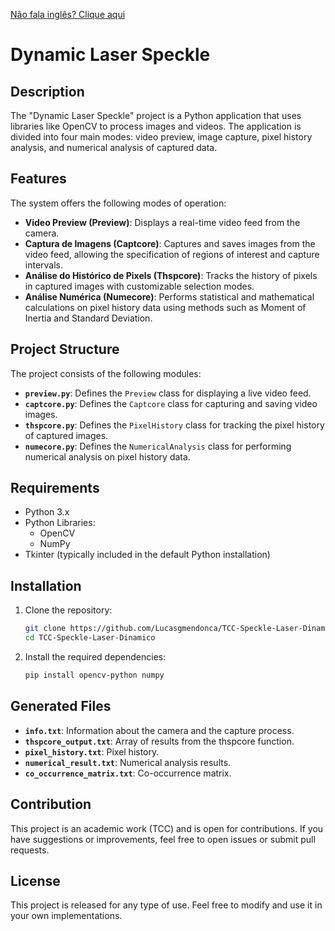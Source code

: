 [Não fala inglês? Clique aqui](https://github.com/Lucasgmendonca/TCC-Speckle-Laser-Dinamico/blob/main/README.md)

# Dynamic Laser Speckle

## Description

The "Dynamic Laser Speckle" project is a Python application that uses libraries like OpenCV to process images and videos. The application is divided into four main modes: video preview, image capture, pixel history analysis, and numerical analysis of captured data.

## Features
The system offers the following modes of operation:

- **Video Preview (Preview)**: Displays a real-time video feed from the camera.
- **Captura de Imagens (Captcore)**: Captures and saves images from the video feed, allowing the specification of regions of interest and capture intervals.
- **Análise do Histórico de Pixels (Thspcore)**: Tracks the history of pixels in captured images with customizable selection modes.
- **Análise Numérica (Numecore)**: Performs statistical and mathematical calculations on pixel history data using methods such as Moment of Inertia and Standard Deviation.

## Project Structure

The project consists of the following modules:

- **`preview.py`**: Defines the `Preview` class for displaying a live video feed.
- **`captcore.py`**: Defines the `Captcore` class for capturing and saving video images.
- **`thspcore.py`**: Defines the `PixelHistory` class for tracking the pixel history of captured images.
- **`numecore.py`**: Defines the `NumericalAnalysis` class for performing numerical analysis on pixel history data.

## Requirements

- Python 3.x
- Python Libraries:
    - OpenCV
    - NumPy
- Tkinter (typically included in the default Python installation)

## Installation

1. Clone the repository:
    ```bash
    git clone https://github.com/Lucasgmendonca/TCC-Speckle-Laser-Dinamico.git
    cd TCC-Speckle-Laser-Dinamico
    ```

2. Install the required dependencies:
    ```bash
    pip install opencv-python numpy
    ```

## Generated Files

- **`info.txt`**: Information about the camera and the capture process.
- **`thspcore_output.txt`**: Array of results from the thspcore function.
- **`pixel_history.txt`**: Pixel history.
- **`numerical_result.txt`**: Numerical analysis results.
- **`co_occurrence_matrix.txt`**: Co-occurrence matrix.

## Contribution

This project is an academic work (TCC) and is open for contributions. If you have suggestions or improvements, feel free to open issues or submit pull requests.

## License

This project is released for any type of use. Feel free to modify and use it in your own implementations.
